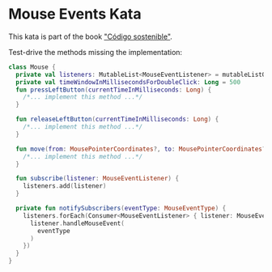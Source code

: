 # Mouse Events Kata #

This kata is part of the book ["Código sostenible"](https://codigosostenible.com).

Test-drive the methods missing the implementation:

```kotlin
class Mouse {
  private val listeners: MutableList<MouseEventListener> = mutableListOf()
  private val timeWindowInMillisecondsForDoubleClick: Long = 500
  fun pressLeftButton(currentTimeInMilliseconds: Long) {
    /*... implement this method ...*/
  }

  fun releaseLeftButton(currentTimeInMilliseconds: Long) {
    /*... implement this method ...*/
  }

  fun move(from: MousePointerCoordinates?, to: MousePointerCoordinates?, currentTimeInMilliseconds: Long) {
    /*... implement this method ...*/
  }

  fun subscribe(listener: MouseEventListener) {
    listeners.add(listener)
  }

  private fun notifySubscribers(eventType: MouseEventType) {
    listeners.forEach(Consumer<MouseEventListener> { listener: MouseEventListener ->
      listener.handleMouseEvent(
        eventType
      )
    })
  }
}
```


